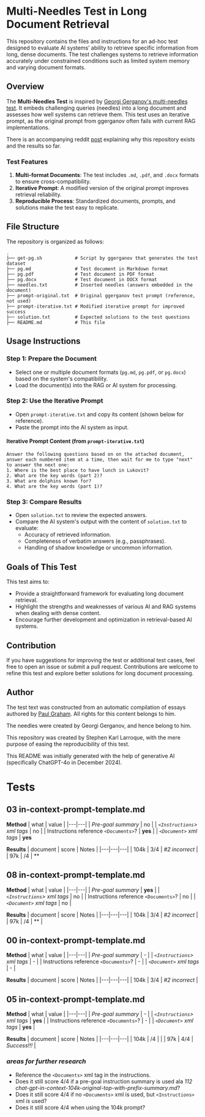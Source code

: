 # Multi-Needles Test in Long Document Retrieval

This repository contains the files and instructions for an ad-hoc test designed to evaluate AI systems’ ability to retrieve specific information from long, dense documents. The test challenges systems to retrieve information accurately under constrained conditions such as limited system memory and varying document formats.

## Overview

The **Multi-Needles Test** is inspired by [Georgi Gerganov's multi-needles test](https://github.com/ggerganov/llama.cpp/pull/4815#issuecomment-1883289977). It embeds challenging queries (needles) into a long document and assesses how well systems can retrieve them. This test uses an iterative prompt, as the original prompt from ggerganov often fails with current RAG implementations.

There is an accompanying reddit [post](https://www.reddit.com/r/LocalLLaMA/comments/1hq36dn/practical_online_offline_rag_setups_for_long/) explaining why this repository exists and the results so far.

### Test Features
1. **Multi-format Documents**: The test includes `.md`, `.pdf`, and `.docx` formats to ensure cross-compatibility.
2. **Iterative Prompt**: A modified version of the original prompt improves retrieval reliability.
3. **Reproducible Process**: Standardized documents, prompts, and solutions make the test easy to replicate.

## File Structure

The repository is organized as follows:

```plaintext
.
├── get-pg.sh            # Script by ggerganov that generates the test dataset
├── pg.md                # Test document in Markdown format
├── pg.pdf               # Test document in PDF format
├── pg.docx              # Test document in DOCX format
├── needles.txt          # Inserted needles (answers embedded in the document)
├── prompt-original.txt  # Original ggerganov test prompt (reference, not used)
├── prompt-iterative.txt # Modified iterative prompt for improved success
├── solution.txt         # Expected solutions to the test questions
├── README.md            # This file
```

## Usage Instructions

### Step 1: Prepare the Document
- Select one or multiple document formats (`pg.md`, `pg.pdf`, or `pg.docx`) based on the system's compatibility.
- Load the document(s) into the RAG or AI system for processing.

### Step 2: Use the Iterative Prompt
- Open `prompt-iterative.txt` and copy its content (shown below for reference).
- Paste the prompt into the AI system as input.

#### Iterative Prompt Content (from `prompt-iterative.txt`)

```plaintext
Answer the following questions based on on the attached document, answer each numbered item at a time, then wait for me to type "next" to answer the next one:
1. Where is the best place to have lunch in Lukovit?
2. What are the key words (part 2)?
3. What are dolphins known for?
4. What are the key words (part 1)?
```

### Step 3: Compare Results
- Open `solution.txt` to review the expected answers.
- Compare the AI system's output with the content of `solution.txt` to evaluate:
  - Accuracy of retrieved information.
  - Completeness of verbatim answers (e.g., passphrases).
  - Handling of shadow knowledge or uncommon information.

## Goals of This Test

This test aims to:
- Provide a straightforward framework for evaluating long document retrieval.
- Highlight the strengths and weaknesses of various AI and RAG systems when dealing with dense content.
- Encourage further development and optimization in retrieval-based AI systems.

## Contribution

If you have suggestions for improving the test or additional test cases, feel free to open an issue or submit a pull request. Contributions are welcome to refine this test and explore better solutions for long document processing.

## Author

The test text was constructed from an automatic compilation of essays authored by [Paul Graham](https://www.paulgraham.com/). All rights for this content belongs to him.

The needles were created by Georgi Gerganov, and hence belong to him.

This repository was created by Stephen Karl Larroque, with the mere purpose of easing the reproducibility of this test.

This README was initially generated with the help of generative AI (specifically ChatGPT-4o in December 2024).

# Tests

## 03 in-context-prompt-template.md

**Method**
| what | value |
|---|---|
| *Pre-goal summary* | no |
| *`<Instructions`> xml tags* | no |
| Instructions reference `<Documents>`? | **yes** |
| *`<Document>` xml tags* | **yes**

**Results**
| document | score | Notes |
|---|---|---|
| 104k | 3/4 | *#2 incorrect* |
| 97k | /4 | ** 
  
## 08 in-context-prompt-template.md

**Method**
| what | value |
|---|---|
| *Pre-goal summary* | **yes** |
| *`<Instructions`> xml tags* | no |
| Instructions reference `<Documents>`? | no |
| *`<Document>` xml tags* | no |

**Results**
| document | score | Notes |
|---|---|---|
| 104k | 3/4 | *#2 incorrect* |
| 97k | /4 | ** | 
  
## 00 in-context-prompt-template.md

**Method**
| what | value |
|---|---|
| *Pre-goal summary* | - |
| *`<Instructions`> xml tags* | - |
| Instructions reference `<Documents>`? | - |
| *`<Document>` xml tags* | - |

**Results**
| document | score | Notes |
|---|---|---|
| 104k | 3/4 | *#2 incorrect* |

## 05 in-context-prompt-template.md

**Method**
| what | value |
|---|---|
| *Pre-goal summary* | - |
| *`<Instructions`> xml tags* | **yes** |
| Instructions reference `<Documents>`? | - |
| *`<Document>` xml tags* | **yes** |

**Results**
| document | score | Notes |
|---|---|---|
| 104k | /4  | |
| 97k | 4/4 | *Success!!!*  | 

### *areas for further research*
- Reference the `<Documents>` xml tag in the instructions.
- Does it still score 4/4 if a pre-goal instruction summary is used ala *112 chat-gpt-in-context-104k-original-top-with-prefix-summary.md*?
- Does it still score 4/4 if no `<Documents>` xml is used, but `<Instructions>` xml _is_ used?
- Does it still score 4/4 when using the 104k prompt?
